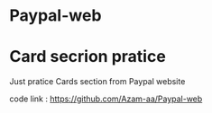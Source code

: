 # Paypal-web 
# Card secrion pratice


Just pratice Cards section from Paypal website

code link : https://github.com/Azam-aa/Paypal-web

